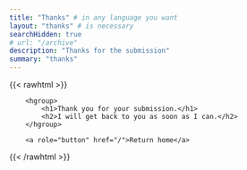 ```yaml
---
title: "Thanks" # in any language you want
layout: "thanks" # is necessary
searchHidden: true
# url: "/archive"
description: "Thanks for the submission"
summary: "thanks"
---
```


{{< rawhtml >}}

        <hgroup>
            <h1>Thank you for your submission.</h1>
            <h2>I will get back to you as soon as I can.</h2>
        </hgroup>
        
        <a role="button" href="/">Return home</a>

{{< /rawhtml >}}